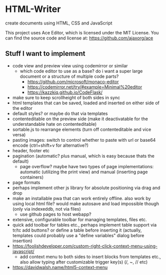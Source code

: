 # HTML-Writer
create documents using HTML, CSS and JavaScript

This project uses Ace Editor, which is licensed under the MIT License. 
You can find the source code and license at: https://github.com/ajaxorg/ace


## Stuff I want to implement
- code view and preview view using codemirror or similar
  - which code editor to use as a base? do i want a super large document or a structure of multiple code parts?
    - https://github.com/microsoft/monaco-editor
    - https://codemirror.net/try/#example=Minimal%20editor
    - https://kazzkiq.github.io/CodeFlask/
- make sure to keep scrollheight of both sides in sync
- html templates that can be saved, loaded and inserted on either side of the editor
- default styles? or maybe do that via templates
- contenteditable on the preview side (make it deactivatable for the understandable hate on contenteditable)
- sortable.js to rearrange elements (turn off contenteditable and vice versa)
- pasting images: switch to control whether to paste with url or base64 encode (ctrl+shift+v for alternative?)
- header, footer etc
- pagination (automatic? plus manual, which is easy because thats the default)
  - page overflow? maybe have two types of page implementations: automatic (utilizing the print view) and manual (inserting page containers)
- page formats
- perhaps implement other js library for absolute positioning via drag and drop
- make an installable pwa that can work entirely offline. also work by using local html file? would make autosave and load impossible though (only via indexeddb, not via files)
  - use github pages to host webapp?
- extensive, configurable toolbar for managing templates, files etc.
- quick add toolbar for tables etc., perhaps implement table support via tr/tc add buttons? or define a table before inserting it (actually, templates could probably use a "define variables" dialog before insertion)
- https://foolishdeveloper.com/custom-right-click-context-menu-using-javascript/
  - add context menu to both sides to insert blocks from templates etc., also allow typing after customizable trigger key(s) (/, ~, // etc)
- https://davidwalsh.name/html5-context-menu